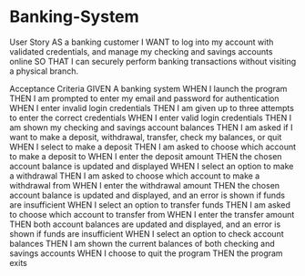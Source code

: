 # Banking-System

User Story
AS a banking customer
I WANT to log into my account with validated credentials, and manage my checking and savings accounts online
SO THAT I can securely perform banking transactions without visiting a physical branch.

Acceptance Criteria
GIVEN A banking system
WHEN I launch the program
THEN I am prompted to enter my email and password for authentication
WHEN I enter invalid login credentials
THEN I am given up to three attempts to enter the correct credentials
WHEN I enter valid login credentials
THEN I am shown my checking and savings account balances
THEN I am asked if I want to make a deposit, withdrawal, transfer, check my balances, or quit
WHEN I select to make a deposit
THEN I am asked to choose which account to make a deposit to
WHEN I enter the deposit amount
THEN the chosen account balance is updated and displayed
WHEN I select an option to make a withdrawal
THEN I am asked to choose which account to make a withdrawal from
WHEN I enter the withdrawal amount
THEN the chosen account balance is updated and displayed, and an error is shown if funds are insufficient
WHEN I select an option to transfer funds
THEN I am asked to choose which account to transfer from
WHEN I enter the transfer amount
THEN both account balances are updated and displayed, and an error is shown if funds are insufficient
WHEN I select an option to check account balances
THEN I am shown the current balances of both checking and savings accounts
WHEN I choose to quit the program
THEN the program exits
